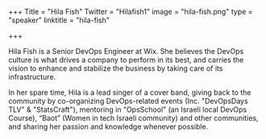 +++
Title = "Hila Fish"
Twitter = "Hilafish1"
image = "hila-fish.png"
type = "speaker"
linktitle = "hila-fish"

+++


Hila Fish is a Senior DevOps Engineer at Wix. She believes the DevOps culture is what drives a company to perform in its best, and carries the vision to enhance and stabilize the business by taking care of its infrastructure.

In her spare time, Hila is a lead singer of a cover band, giving back to the community by co-organizing DevOps-related events (Inc. "DevOpsDays TLV" & "StatsCraft"), mentoring in "OpsSchool" (an Israeli local DevOps Course), “Baot” (Women in tech Israeli community) and other communities, and sharing her passion and knowledge whenever possible.
